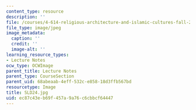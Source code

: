 ```yaml
---
content_type: resource
description: ''
file: /courses/4-614-religious-architecture-and-islamic-cultures-fall-2002/ec87c43eb69f457a9a76c6cbbcf64447_SLD24.jpg
file_type: image/jpeg
image_metadata:
  caption: ''
  credit: ''
  image-alt: ''
learning_resource_types:
- Lecture Notes
ocw_type: OCWImage
parent_title: Lecture Notes
parent_type: CourseSection
parent_uid: 68abeaab-4eff-532c-e858-18d3ffb567bd
resourcetype: Image
title: SLD24.jpg
uid: ec87c43e-b69f-457a-9a76-c6cbbcf64447
---
```

